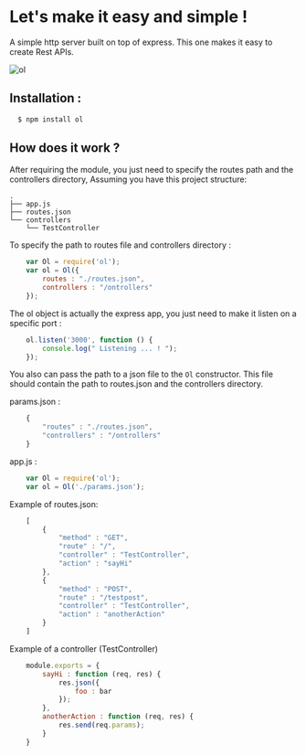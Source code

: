 Let's make it easy and simple !
===============================

A simple http server built on top of express. This one makes it easy to create Rest APIs.

![ol](https://travis-ci.org/Javascipt/ol.svg)

## Installation :

```bash
  $ npm install ol
```

## How does it work ?

After requiring the module, you just need to specify the routes path and the controllers directory, Assuming you have this project structure:

```
.
├── app.js
├── routes.json
└── controllers
    └── TestController
```

To specify the path to routes file and controllers directory :

``` javascript
    var Ol = require('ol');
    var ol = Ol({
        routes : "./routes.json",
        controllers : "/ontrollers"
    });
```

The ol object is actually the express app, you just need to make it listen on a specific port :

``` javascript
    ol.listen('3000', function () {
        console.log(" Listening ... ! ");
    });
```

You also can pass the path to a json file to the `Ol` constructor. This file should contain the path to routes.json and the controllers directory.

params.json :
``` javascript
    {
        "routes" : "./routes.json",
        "controllers" : "/ontrollers"
    }
```

app.js : 

``` javascript
    var Ol = require('ol');
    var ol = Ol('./params.json');
```

Example of routes.json:

``` javascript
    [
        {
            "method" : "GET",
            "route" : "/",
            "controller" : "TestController",
            "action" : "sayHi"
        },
        {
            "method" : "POST",
            "route" : "/testpost",
            "controller" : "TestController",
            "action" : "anotherAction"
        }
    ]
```

Example of a controller (TestController)

``` javascript
    module.exports = {
        sayHi : function (req, res) {
            res.json({
                foo : bar
            });
        },
        anotherAction : function (req, res) {
            res.send(req.params);
        }
    }
```